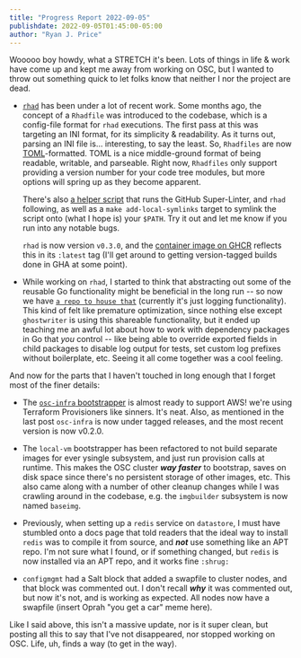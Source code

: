 ```yaml
---
title: "Progress Report 2022-09-05"
publishdate: 2022-09-05T01:45:00-05:00
author: "Ryan J. Price"
---
```


Wooooo boy howdy, what a STRETCH it's been. Lots of things in life & work have
come up and kept me away from working on OSC, but I wanted to throw out
something quick to let folks know that neither I nor the project are dead.

* [`rhad`](https://github.com/opensourcecorp/rhad) has been under a lot of
  recent work. Some months ago, the concept of a `Rhadfile` was introduced to
  the codebase, which is a config-file format for `rhad` executions. The first
  pass at this was targeting an INI format, for its simplicity & readability. As
  it turns out, parsing an INI file is... interesting, to say the least. So,
  `Rhadfiles` are now [TOML](https://toml.io)-formatted. TOML is a nice
  middle-ground format of being readable, writable, and parseable. Right now,
  `Rhadfiles` only support providing a version number for your code tree
  modules, but more options will spring up as they become apparent.

  There's also [a helper
  script](https://github.com/opensourcecorp/rhad/pkgs/container/rhad/tree/main/scripts/run-rhad-lint.sh)
  that runs the GitHub Super-Linter, and `rhad` following, as well as a `make
  add-local-symlinks` target to symlink the script onto (what I hope is) your
  `$PATH`. Try it out and let me know if you run into any notable bugs.

  `rhad` is now version `v0.3.0`, and the [container image on
  GHCR](https://github.com/opensourcecorp/rhad/pkgs/container/rhad) reflects
  this in its `:latest` tag (I'll get around to getting version-tagged builds
  done in GHA at some point).

* While working on `rhad`, I started to think that abstracting out some of the
  reusable Go functionality might be beneficial in the long run -- so now we
  have [`a repo to house that`](https://github.com/opensourcecorp/go-common)
  (currently it's just logging functionality). This kind of felt like premature
  optimization, since nothing else except `ghostwriter` is using this shareable
  functionality, but it ended up teaching me an awful lot about how to work with
  dependency packages in Go that *you* control -- like being able to override
  exported fields in child packages to disable log output for tests, set custom
  log prefixes without boilerplate, etc. Seeing it all come together was a cool
  feeling.

And now for the parts that I haven't touched in long enough that I forget most
of the finer details:

* The [`osc-infra`
  bootstrapper](https://github.com/opensourcecorp/osc-infra/tree/feature/bootstrapper-add-aws)
  is almost ready to support AWS! we're using Terraform Provisioners like
  sinners. It's neat. Also, as mentioned in the last post `osc-infra` is now
  under tagged releases, and the most recent version is now v0.2.0.

* The `local-vm` bootstrapper has been refactored to not build separate images
  for ever ysingle subsystem, and just run provision calls at runtime. This
  makes the OSC cluster ***way faster*** to bootstrap, saves on disk space since
  there's no persistent storage of other images, etc. This also came along with
  a number of other cleanup changes while I was crawling around in the codebase,
  e.g. the `imgbuilder` subsystem is now named `baseimg`.

* Previously, when setting up a `redis` service on `datastore`, I must have
  stumbled onto a docs page that told readers that the ideal way to install
  `redis` was to compile it from source, and ***not*** use something like an APT
  repo. I'm not sure what I found, or if something changed, but `redis` is now
  installed via an APT repo, and it works fine `:shrug:`

* `configmgmt` had a Salt block that added a swapfile to cluster nodes, and that
  block was commented out. I don't recall ***why*** it was commented out, but
  now it's not, and is working as expected. All nodes now have a swapfile
  (insert Oprah "you get a car" meme here).

Like I said above, this isn't a massive update, nor is it super clean, but
posting all this to say that I've not disappeared, nor stopped working on OSC.
Life, uh, finds a way (to get in the way).
